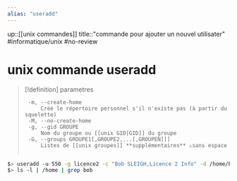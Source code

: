 ```yaml
---
alias: "useradd"
---
```

up::[[unix commandes]]
title::"commande pour ajouter un nouvel utilisater"
#informatique/unix #no-review 
# unix commande useradd

> [!definition] parametres
> ```
>  -m, --create-home
>      Créé le répertoire personnel s'il n'existe pas (à partir du squelette)
>  -M, --no-create-home
>  -g, --gid GROUPE
>      Nom du groupe ou [[unix GID|GID]] du groupe
>  -G, --groups GROUPE1[,GROUPE2,...[,GROUPEN]]]
>      Listes de [[unix groupes]] **supplémentaires** ⚠️sans espace
>      
> ```

```bash
$> useradd -u 550 -g licence2 -c "Bob SLEIGH,Licence 2 Info" -d /home/bob -m -s /bin/bash bob
$> ls -l | /home | grep bob
```


